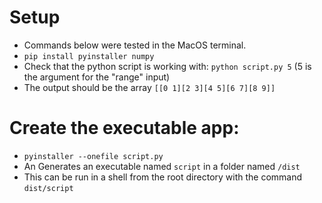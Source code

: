 # Setup
- Commands below were tested in the MacOS terminal.
- `pip install pyinstaller numpy`
- Check that the python script is working with: `python script.py 5` (5 is the argument for the "range" input)
- The output should be the array `[[0 1][2 3][4 5][6 7][8 9]]`

# Create the executable app:
- `pyinstaller --onefile script.py`
- An Generates an executable named `script` in a folder named `/dist` 
- This can be run in a shell from the root directory with the command `dist/script`